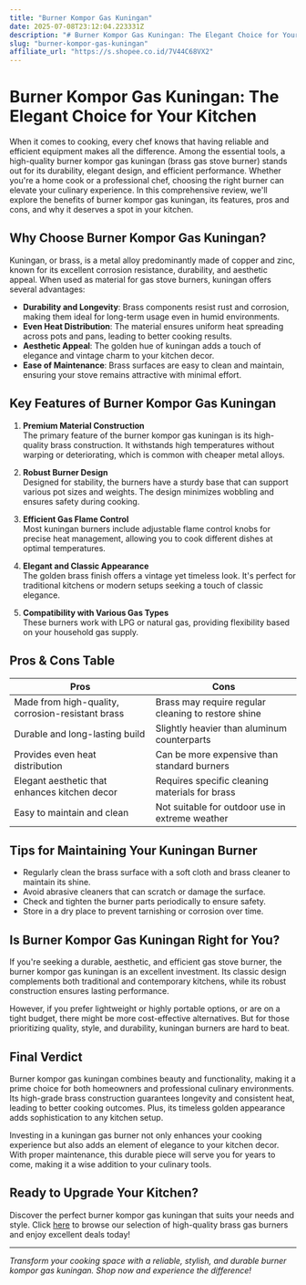 ```yaml
---
title: "Burner Kompor Gas Kuningan"
date: 2025-07-08T23:12:04.223331Z
description: "# Burner Kompor Gas Kuningan: The Elegant Choice for Your Kitchen..."
slug: "burner-kompor-gas-kuningan"
affiliate_url: "https://s.shopee.co.id/7V44C68VX2"
---
```

# Burner Kompor Gas Kuningan: The Elegant Choice for Your Kitchen

When it comes to cooking, every chef knows that having reliable and efficient equipment makes all the difference. Among the essential tools, a high-quality burner kompor gas kuningan (brass gas stove burner) stands out for its durability, elegant design, and efficient performance. Whether you're a home cook or a professional chef, choosing the right burner can elevate your culinary experience. In this comprehensive review, we'll explore the benefits of burner kompor gas kuningan, its features, pros and cons, and why it deserves a spot in your kitchen.

## Why Choose Burner Kompor Gas Kuningan?

Kuningan, or brass, is a metal alloy predominantly made of copper and zinc, known for its excellent corrosion resistance, durability, and aesthetic appeal. When used as material for gas stove burners, kuningan offers several advantages:

- **Durability and Longevity**: Brass components resist rust and corrosion, making them ideal for long-term usage even in humid environments.
- **Even Heat Distribution**: The material ensures uniform heat spreading across pots and pans, leading to better cooking results.
- **Aesthetic Appeal**: The golden hue of kuningan adds a touch of elegance and vintage charm to your kitchen decor.
- **Ease of Maintenance**: Brass surfaces are easy to clean and maintain, ensuring your stove remains attractive with minimal effort.

## Key Features of Burner Kompor Gas Kuningan

1. **Premium Material Construction**  
The primary feature of the burner kompor gas kuningan is its high-quality brass construction. It withstands high temperatures without warping or deteriorating, which is common with cheaper metal alloys.

2. **Robust Burner Design**  
Designed for stability, the burners have a sturdy base that can support various pot sizes and weights. The design minimizes wobbling and ensures safety during cooking.

3. **Efficient Gas Flame Control**  
Most kuningan burners include adjustable flame control knobs for precise heat management, allowing you to cook different dishes at optimal temperatures.

4. **Elegant and Classic Appearance**  
The golden brass finish offers a vintage yet timeless look. It's perfect for traditional kitchens or modern setups seeking a touch of classic elegance.

5. **Compatibility with Various Gas Types**  
These burners work with LPG or natural gas, providing flexibility based on your household gas supply.

## Pros & Cons Table

| Pros                                              | Cons                                                    |
|---------------------------------------------------|---------------------------------------------------------|
| Made from high-quality, corrosion-resistant brass | Brass may require regular cleaning to restore shine |
| Durable and long-lasting build                  | Slightly heavier than aluminum counterparts           |
| Provides even heat distribution                 | Can be more expensive than standard burners          |
| Elegant aesthetic that enhances kitchen decor | Requires specific cleaning materials for brass      |
| Easy to maintain and clean                      | Not suitable for outdoor use in extreme weather     |

## Tips for Maintaining Your Kuningan Burner

- Regularly clean the brass surface with a soft cloth and brass cleaner to maintain its shine.
- Avoid abrasive cleaners that can scratch or damage the surface.
- Check and tighten the burner parts periodically to ensure safety.
- Store in a dry place to prevent tarnishing or corrosion over time.

## Is Burner Kompor Gas Kuningan Right for You?

If you're seeking a durable, aesthetic, and efficient gas stove burner, the burner kompor gas kuningan is an excellent investment. Its classic design complements both traditional and contemporary kitchens, while its robust construction ensures lasting performance.

However, if you prefer lightweight or highly portable options, or are on a tight budget, there might be more cost-effective alternatives. But for those prioritizing quality, style, and durability, kuningan burners are hard to beat.

## Final Verdict

Burner kompor gas kuningan combines beauty and functionality, making it a prime choice for both homeowners and professional culinary environments. Its high-grade brass construction guarantees longevity and consistent heat, leading to better cooking outcomes. Plus, its timeless golden appearance adds sophistication to any kitchen setup.

Investing in a kuningan gas burner not only enhances your cooking experience but also adds an element of elegance to your kitchen decor. With proper maintenance, this durable piece will serve you for years to come, making it a wise addition to your culinary tools.

## Ready to Upgrade Your Kitchen?

Discover the perfect burner kompor gas kuningan that suits your needs and style. Click [here](https://s.shopee.co.id/7V44C68VX2) to browse our selection of high-quality brass gas burners and enjoy excellent deals today!

---

*Transform your cooking space with a reliable, stylish, and durable burner kompor gas kuningan. Shop now and experience the difference!*